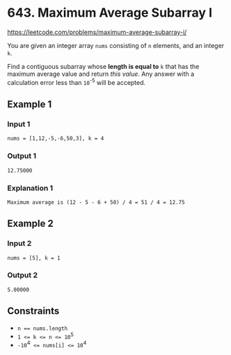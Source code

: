 # 643. Maximum Average Subarray I

<https://leetcode.com/problems/maximum-average-subarray-i/>

You are given an integer array `nums` consisting of `n` elements, and an integer `k`.

Find a contiguous subarray whose **length is equal to** `k` that has the maximum average value and return _this value_. Any answer with a calculation error less than `10`<sup>-5</sup> will be accepted.

## Example 1

### Input 1

    nums = [1,12,-5,-6,50,3], k = 4

### Output 1

    12.75000

### Explanation 1

    Maximum average is (12 - 5 - 6 + 50) / 4 = 51 / 4 = 12.75

## Example 2

### Input 2

    nums = [5], k = 1

### Output 2

    5.00000

## Constraints

- `n == nums.length`
- `1 <= k <= n <= 10`<sup>5</sup>
- `-10`<sup>4</sup>` <= nums[i] <= 10`<sup>4</sup>
